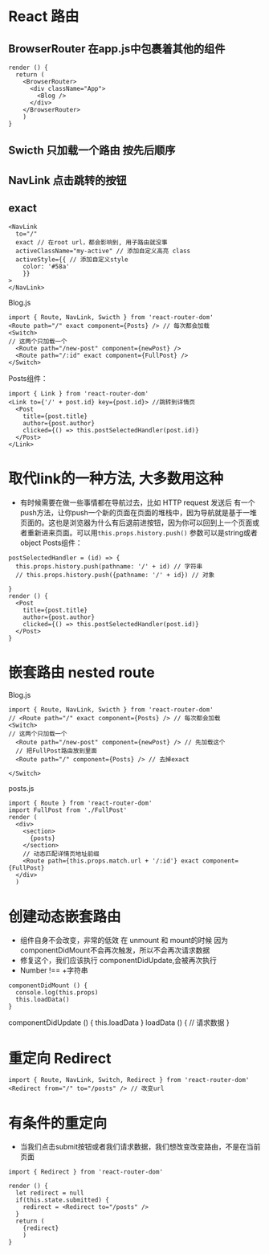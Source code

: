 # React 路由
## BrowserRouter 在app.js中包裹着其他的组件
```
render () {
  return (
    <BrowserRouter>
      <div className="App">
        <Blog />
      </div>
    </BrowserRouter>
    )
}
```
## Swicth 只加载一个路由 按先后顺序
## NavLink 点击跳转的按钮
## exact
```
<NavLink
  to="/"
  exact // 在root url，都会影响到, 用子路由就没事
  activeClassName="my-active" // 添加自定义高亮 class
  activeStyle={{ // 添加自定义style
    color: '#58a'
    }}
>
</NavLink>
```
Blog.js
```
import { Route, NavLink, Swicth } from 'react-router-dom'
<Route path="/" exact component={Posts} /> // 每次都会加载
<Switch>
// 这两个只加载一个
  <Route path="/new-post" component={newPost} />
  <Route path="/:id" exact component={FullPost} />
</Switch>
```
Posts组件：
```
import { Link } from 'react-router-dom'
<Link to={'/' + post.id} key={post.id}> //跳转到详情页
  <Post
    title={post.title}
    author={post.author}
    clicked={() => this.postSelectedHandler(post.id)}
  </Post>
</Link>
```
# 取代link的一种方法, 大多数用这种
* 有时候需要在做一些事情都在导航过去，比如 HTTP request 发送后
  有一个push方法，让你push一个新的页面在页面的堆栈中，因为导航就是基于一堆页面的。这也是浏览器为什么有后退前进按钮，因为你可以回到上一个页面或者重新进来页面。可以用`this.props.history.push()` 参数可以是string或者object
Posts组件：
```
postSelectedHandler = (id) => {
  this.props.history.push(pathname: '/' + id) // 字符串
  // this.props.history.push({pathname: '/' + id}) // 对象

}
render () {
  <Post
    title={post.title}
    author={post.author}
    clicked={() => this.postSelectedHandler(post.id)}
  </Post>
}

```

# 嵌套路由 nested route
Blog.js
```
import { Route, NavLink, Swicth } from 'react-router-dom'
// <Route path="/" exact component={Posts} /> // 每次都会加载
<Switch>
// 这两个只加载一个
  <Route path="/new-post" component={newPost} /> // 先加载这个
  // 把FullPost路由放到里面
  <Route path="/" component={Posts} /> // 去掉exact

</Switch>
```
posts.js
```
import { Route } from 'react-router-dom'
import FullPost from './FullPost'
render (
  <div>
    <section>
      {posts}
    </section>
    // 动态匹配详情页地址前缀
    <Route path={this.props.match.url + '/:id'} exact component={FullPost}
  </div>
  )
```

# 创建动态嵌套路由
- 组件自身不会改变，非常的低效 在 unmount 和 mount的时候
因为componentDidMount不会再次触发，所以不会再次请求数据
- 修复这个，我们应该执行 componentDidUpdate,会被再次执行
- Number !== +字符串
```
componentDidMount () {
  console.log(this.props)
  this.loadData()
}
```
componentDidUpdate () {
  this.loadData
}
loadData () {
  // 请求数据
}

# 重定向 Redirect
```
import { Route, NavLink, Switch, Redirect } from 'react-router-dom'
<Redirect from="/" to="/posts" /> // 改变url
```

# 有条件的重定向
- 当我们点击submit按钮或者我们请求数据，我们想改变改变路由，不是在当前页面
```
import { Redirect } from 'react-router-dom'

render () {
  let redirect = null
  if(this.state.submitted) {
    redirect = <Redirect to="/posts" />  
  }
  return (
    {redirect}
    )
}
```
